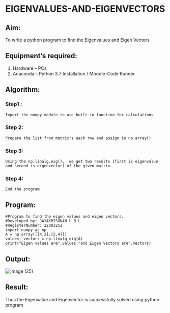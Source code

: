 # EIGENVALUES-AND-EIGENVECTORS
## Aim:
To write a python program to find the Eigenvalues and Eigen Vectors
## Equipment’s required:
1. 	Hardware – PCs
2. 	Anaconda – Python 3.7 Installation / Moodle-Code Runner
## Algorithm:
### Step1 :
    Import the numpy module to use built-in function for calculations
### Step 2: 
    Prepare the list from matrix's each row and assign in np.array()
### Step 3:
    Using the np.linalg.eig(),  we get two results (first is eigenvalue and second is eigenvector) of the given matrix.
### Step 4:
    End the program

## Program:
```
#Program to find the eigen values and eigen vectors.
#Developed by: JAYAKRISHNAN L B L
#RegisterNumber: 22003251
import numpy as np
A = np.array([[4,2],[2,4]])
values, vectors = np.linalg.eig(A)
print("Eigen values are",values,"and Eigen Vectors are",vectors)
```

## Output:
![image (25)](https://user-images.githubusercontent.com/120232371/215279864-827e4b8a-09fa-4755-bb54-742430024d59.png)

## Result:
Thus the Eigenvalue and Eigenvector is successfully solved using python program
